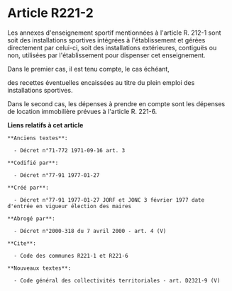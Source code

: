 # Article R221-2

Les annexes d'enseignement sportif mentionnées à l'article R. 212-1 sont soit des installations sportives intégrées à
l'établissement et gérées directement par celui-ci, soit des installations extérieures, contiguës ou non, utilisées par
l'établissement pour dispenser cet enseignement. 

Dans le premier cas, il est tenu compte, le cas échéant,

des recettes éventuelles encaissées au titre du plein emploi des installations sportives. 

Dans le second cas, les dépenses à prendre en compte sont les dépenses de location immobilière prévues à l'article R. 221-6.

**Liens relatifs à cet article**

	**Anciens textes**:

	  - Décret n°71-772 1971-09-16 art. 3

	**Codifié par**:

	  - Décret n°77-91 1977-01-27

	**Créé par**:

	  - Décret n°77-91 1977-01-27 JORF et JONC 3 février 1977 date d'entrée en vigueur élection des maires

	**Abrogé par**:

	  - Décret n°2000-318 du 7 avril 2000 - art. 4 (V)

	**Cite**:

	  - Code des communes R221-1 et R221-6

	**Nouveaux textes**:

	  - Code général des collectivités territoriales - art. D2321-9 (V)
